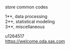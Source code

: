 store common codes

1**, data processing <br>
2**, statistical modeling <br>
3**, miscellaneous

u1264517 <br>
https://welcome.oda.sas.com
